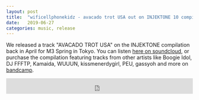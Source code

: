 ```yaml
---
layout: post
title:  "wificellphonekidz - avacado trot USA out on INJEKTONE 10 compilation"
date:   2019-06-27
categories: music, release
---
```


We released a track "AVACADO TROT USA" on the INJEKTONE compilation back in April for M3 Spring in
Tokyo. You can listen <a href="https://soundcloud.com/wificellphonekidz/avacado-trot-usa">here on soundcloud</a>, or purchase the compilation featuring tracks from other artists like Boogie Idol, DJ FFFTP, Kamaida, WUUUN, kissmenerdygirl, PEU, gassyoh and more on <a href="https://inagerecords.bandcamp.com/album/injektone-10">bandcamp</a>.

<iframe style="border: 0; width: 100%; height: 42px;" src="https://bandcamp.com/EmbeddedPlayer/album=3050378482/size=small/bgcol=ffffff/linkcol=0687f5/track=1876982144/transparent=true/" seamless><a href="http://inagerecords.bandcamp.com/album/injektone-10">INJEKTONE 10 by Wificellphonekidz</a></iframe>
